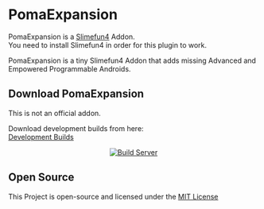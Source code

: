 # PomaExpansion
PomaExpansion is a [Slimefun4](https://github.com/TheBusyBiscuit/Slimefun4/) Addon.<br>
You need to install Slimefun4 in order for this plugin to work.

PomaExpansion is a tiny Slimefun4 Addon that adds missing Advanced and Empowered Programmable Androids.<br>

## Download PomaExpansion
This is not an official addon.

Download development builds from here:<br>
[Development Builds](https://poma123.github.io/builds/TheOld-Crafters/PomaExpansion/master/)

<p align="center">
  <a href="https://poma123.github.io/builds/TheOld-Crafters/PomaExpansion/master/">
    <img src="https://poma123.github.io/builds/TheOld-Crafters/PomaExpansion/master/badge.svg" alt="Build Server"/>
  </a>
</p>

## Open Source
This Project is open-source and licensed under the [MIT License](https://github.com/TheOld-Crafters/PomaExpansion/blob/master/LICENSE)
